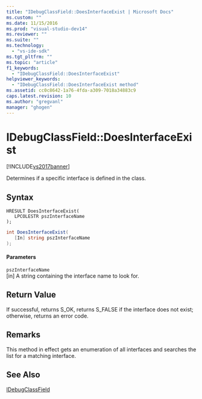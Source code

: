 ```yaml
---
title: "IDebugClassField::DoesInterfaceExist | Microsoft Docs"
ms.custom: ""
ms.date: 11/15/2016
ms.prod: "visual-studio-dev14"
ms.reviewer: ""
ms.suite: ""
ms.technology: 
  - "vs-ide-sdk"
ms.tgt_pltfrm: ""
ms.topic: "article"
f1_keywords: 
  - "IDebugClassField::DoesInterfaceExist"
helpviewer_keywords: 
  - "IDebugClassField::DoesInterfaceExist method"
ms.assetid: cc0c8642-1a76-4fda-a309-7018a34883c9
caps.latest.revision: 10
ms.author: "gregvanl"
manager: "ghogen"
---
```

# IDebugClassField::DoesInterfaceExist
[!INCLUDE[vs2017banner](../../../includes/vs2017banner.md)]

Determines if a specific interface is defined in the class.  
  
## Syntax  
  
```cpp#  
HRESULT DoesInterfaceExist(   
   LPCOLESTR pszInterfaceName  
);  
```  
  
```csharp  
int DoesInterfaceExist(  
   [In] string pszInterfaceName  
);  
```  
  
#### Parameters  
 `pszInterfaceName`  
 [in] A string containing the interface name to look for.  
  
## Return Value  
 If successful, returns S_OK, returns S_FALSE if the interface does not exist; otherwise, returns an error code.  
  
## Remarks  
 This method in effect gets an enumeration of all interfaces and searches the list for a matching interface.  
  
## See Also  
 [IDebugClassField](../../../extensibility/debugger/reference/idebugclassfield.md)

